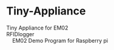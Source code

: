 # Tiny-Appliance
Tiny Appliance for EM02
<br>RFIDlogger
<br>&nbsp;&nbsp;&nbsp;&nbsp;EM02 Demo Program for Raspberry pi
